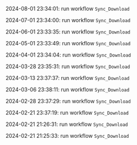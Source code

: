 2024-08-01 23:34:01: run workflow `Sync_Download` 

2024-07-01 23:34:00: run workflow `Sync_Download` 

2024-06-01 23:33:35: run workflow `Sync_Download` 

2024-05-01 23:33:49: run workflow `Sync_Download` 

2024-04-01 23:34:04: run workflow `Sync_Download` 

2024-03-28 23:35:31: run workflow `Sync_Download` 

2024-03-13 23:37:37: run workflow `Sync_Download` 

2024-03-06 23:38:11: run workflow `Sync_Download` 

2024-02-28 23:37:29: run workflow `Sync_Download` 

2024-02-21 23:37:19: run workflow `Sync_Download` 

2024-02-21 21:26:31: run workflow `Sync_Download` 

2024-02-21 21:25:33: run workflow `Sync_Download` 


